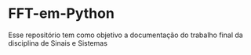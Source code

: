 # FFT-em-Python
Esse repositório tem como objetivo a documentação do trabalho final da disciplina de Sinais e Sistemas
